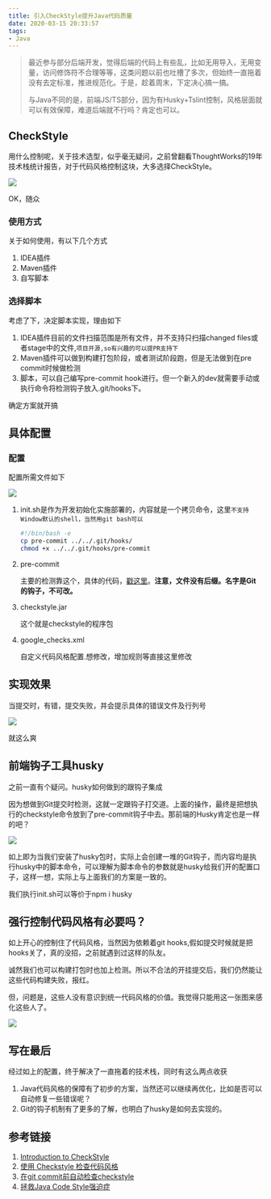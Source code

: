 ```yaml
---
title: 引入CheckStyle提升Java代码质量
date: 2020-03-15 20:33:57
tags:
- Java
---
```

> 最近参与部分后端开发，觉得后端的代码上有些乱，比如无用导入，无用变量，访问修饰符不合理等等，这类问题以前也吐槽了多次，但始终一直拖着没有去定标准，推进规范化。于是，趁着周末，下定决心搞一搞。
> 
> 与Java不同的是，前端JS/TS部分，因为有Husky+Tslint控制，风格层面就可以有效保障，难道后端就不行吗？肯定也可以。


## CheckStyle
用什么控制呢，关于技术选型，似乎毫无疑问，之前曾翻看ThoughtWorks的19年技术栈统计报告，对于代码风格控制这块，大多选择CheckStyle。

![](https://i.imgur.com/mTleaK6.jpg)

OK，随众

### 使用方式

关于如何使用，有以下几个方式

1. IDEA插件
2. Maven插件
3. 自写脚本

### 选择脚本

考虑了下，决定脚本实现，理由如下

1. IDEA插件目前的文件扫描范围是所有文件，并不支持只扫描changed files或者stage中的文件,`项目开源,so有兴趣的可以提PR支持下`
2. Maven插件可以做到构建打包阶段，或者测试阶段跑，但是无法做到在pre commit时候做检测
3.  脚本，可以自己编写pre-commit hook进行。但一个新入的dev就需要手动或执行命令将检测钩子放入.git/hooks下。

确定方案就开搞

## 具体配置

### 配置

配置所需文件如下

![](https://i.imgur.com/ykQ6mrs.png)

1. init.sh是作为开发初始化实施部署的，内容就是一个拷贝命令，这里`不支持Window默认的shell，当然用git bash可以`

	```bash
	#!/bin/bash -e
 	cp pre-commit ../../.git/hooks/
 	chmod +x ../../.git/hooks/pre-commit

	```
2. pre-commit
	
	主要的检测靠这个，具体的代码，[戳这里](https://gist.github.com/alanhg/baa359d064b17988bb8cd89a0bbe4c2e)。__注意，文件没有后缀。名字是Git的钩子，不可改。__
3. checkstyle.jar
	 
	 这个就是checkstyle的程序包
4. google_checks.xml
   
   自定义代码风格配置.想修改，增加规则等直接这里修改


## 实现效果
当提交时，有错，提交失败，并会提示具体的错误文件及行列号

![](https://i.imgur.com/3JOKl7Q.png)

就这么爽

## 前端钩子工具husky

之前一直有个疑问。husky如何做到的跟钩子集成

因为想做到Git提交时检测，这就一定跟钩子打交道。上面的操作，最终是把想执行的checkstyle命令放到了pre-commit钩子中去。那前端的Husky肯定也是一样的吧？

![](https://i.imgur.com/WnFB45q.png)

如上即为当我们安装了husky包时，实际上会创建一堆的Git钩子，而内容均是执行husky中的脚本命令，可以理解为脚本命令的参数就是husky给我们开的配置口子，这样一想，实际上与上面我们的方案是一致的。

我们执行init.sh可以等价于npm i husky


## 强行控制代码风格有必要吗？
如上开心的控制住了代码风格，当然因为依赖着git hooks,假如提交时候就是把hooks关了，真的没招，之前就遇到过这样的队友。

诚然我们也可以构建打包时也加上检测。所以不合法的开挂提交后，我们仍然能让这些代码构建失败，报红。

但，问题是，这些人没有意识到统一代码风格的价值。我觉得只能用这一张图来感化这些人了。

![](https://i.imgur.com/5VEPZ8j.jpg)

## 写在最后

经过如上的配置，终于解决了一直拖着的技术栈，同时有这么两点收获

1. Java代码风格的保障有了初步的方案，当然还可以继续再优化，比如是否可以自动修复一些错误呢？
2. Git的钩子机制有了更多的了解，也明白了husky是如何去实现的。

## 参考链接

1. [Introduction to CheckStyle](https://www.baeldung.com/checkstyle-java)
2. [使用 Checkstyle 检查代码风格](https://juejin.im/post/5bcb56286fb9a05d0e2e9bbc)
3. [在git commit前自动检查checkstyle](https://jimolonely.github.io/2018/09/28/java/007-checkstyle-idea-git-pre-commit/)
4. [拯救Java Code Style强迫症](http://insights.thoughtworkers.org/save-java-code-style-obsessive-compulsive-disorder/)

